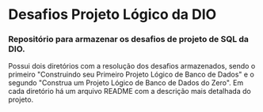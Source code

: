 # Desafios Projeto Lógico da DIO
### Repositório para armazenar os desafios de projeto de SQL da DIO.
Possui dois diretórios com a resolução dos desafios armazenados, sendo o primeiro "Construindo seu Primeiro Projeto Lógico de Banco de Dados" e o segundo "Construa um Projeto Lógico de Banco de Dados do Zero". Em cada diretório há um arquivo README com a descrição mais detalhada do projeto.
